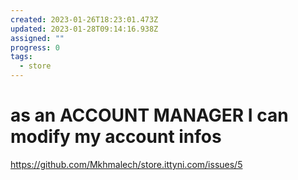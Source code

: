 ```yaml
---
created: 2023-01-26T18:23:01.473Z
updated: 2023-01-28T09:14:16.938Z
assigned: ""
progress: 0
tags:
  - store
---
```


# as an ACCOUNT MANAGER I can modify my account infos

https://github.com/Mkhmalech/store.ittyni.com/issues/5
